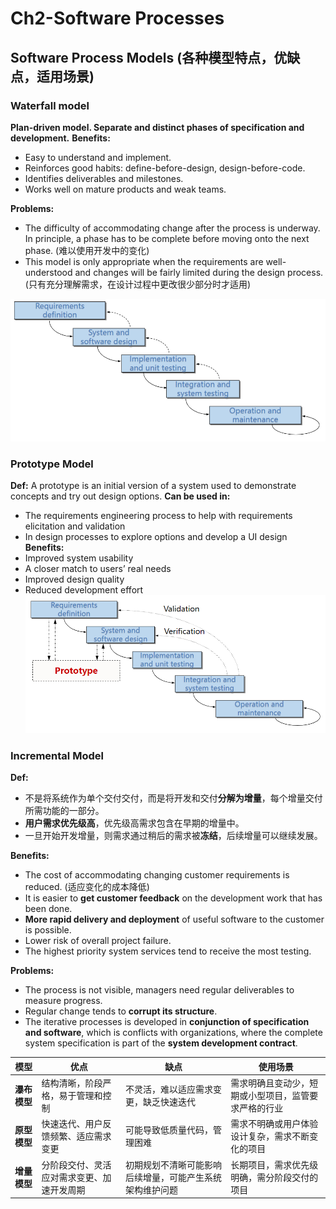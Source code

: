 # Ch2-Software Processes
## Software Process Models (各种模型特点，优缺点，适用场景)
### Waterfall model
**Plan-driven model. Separate and distinct phases of specification and development.**
**Benefits:**
- Easy to understand and implement.
- Reinforces good habits: define-before-design, design-before-code.
- Identifies deliverables and milestones.
- Works well on mature products and weak teams.

**Problems:**
- The difficulty of accommodating change after the process is underway. In principle, a phase has to be complete before moving onto the next phase. (难以使用开发中的变化)
- This model is only appropriate when the requirements are well-understood and changes will be fairly limited during the design process. (只有充分理解需求，在设计过程中更改很少部分时才适用)

![](./Pic/屏幕截图%202024-12-21%20114122.png
)
### Prototype Model
**Def:**
A prototype is an initial version of a system used to demonstrate concepts and try out design options.
**Can be used in:**
- The requirements engineering process to help with requirements elicitation and validation
- In design processes to explore options and develop a UI design
**Benefits:**
- Improved system usability
- A closer match to users’ real needs
- Improved design quality
- Reduced development effort
![](./Pic/屏幕截图%202024-12-21%20123432.png)

### Incremental Model
**Def:**
- 不是将系统作为单个交付交付，而是将开发和交付**分解为增量**，每个增量交付所需功能的一部分。
- **用户需求优先级高**，优先级高需求包含在早期的增量中。
- 一旦开始开发增量，则需求通过稍后的需求被**冻结**，后续增量可以继续发展。

**Benefits:**
- The cost of accommodating changing customer requirements is reduced. (适应变化的成本降低)
- It is easier to **get customer feedback** on the development work that has been done.
- **More rapid delivery and deployment** of useful software to the customer is possible.
- Lower risk of overall project failure.
- The highest priority system services tend to receive the most testing.

**Problems:**
- The process is not visible, managers need regular deliverables to measure progress.
- Regular change tends to **corrupt its structure**.
- The iterative processes is developed in **conjunction of specification and software**, which is conflicts with organizations, where the complete system specification is part of the **system development contract**.

| **模型**         | **优点**                                                      | **缺点**                                                      | **使用场景**                                      |
|------------------|---------------------------------------------------------------|---------------------------------------------------------------|--------------------------------------------------|
| **瀑布模型**     | 结构清晰，阶段严格，易于管理和控制                            | 不灵活，难以适应需求变更，缺乏快速迭代                        | 需求明确且变动少，短期或小型项目，监管要求严格的行业 |
| **原型模型**     | 快速迭代、用户反馈频繁、适应需求变更                          | 可能导致低质量代码，管理困难                                  | 需求不明确或用户体验设计复杂，需求不断变化的项目   |
| **增量模型**     | 分阶段交付、灵活应对需求变更、加速开发周期                  | 初期规划不清晰可能影响后续增量，可能产生系统架构维护问题      | 长期项目，需求优先级明确，需分阶段交付的项目       |
